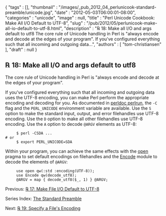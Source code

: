 {
   "tags" : [],
   "thumbnail" : "/images/_pub_2012_04_perlunicook-standard-preamble/unicode.jpg",
   "date" : "2012-05-03T06:00:01-08:00",
   "categories" : "unicode",
   "image" : null,
   "title" : "Perl Unicode Cookbook: Make All I/O Default to UTF-8",
   "slug" : "/pub/2012/05/perlunicook-make-all-io-default-to-utf-8.html",
   "description" : "℞ 18: Make all I/O and args default to utf8 The core rule of Unicode handling in Perl is \"always encode and decode at the edges of your program\". If you've configured everything such that all incoming and outgoing data...",
   "authors" : [
      "tom-christiansen"
   ],
   "draft" : null
}



℞ 18: Make all I/O and args default to utf8
-------------------------------------------

The core rule of Unicode handling in Perl is "always encode and decode at the edges of your program".

If you've configured everything such that all incoming and outgoing data uses the UTF-8 encoding, you can make Perl perform the appropriate encoding and decoding for you. As documented in [perldoc perlrun](http://perldoc.perl.org/perlrun.html), the `-C` flag and the `PERL_UNICODE` environment variable are available. Use the `S` option to make the standard input, output, and error filehandles use UTF-8 encoding. Use the `D` option to make all other filehandles use UTF-8 encoding. Use the `A` option to decode `@ARGV` elements as UTF-8:

         $ perl -CSDA ...
    # or
         $ export PERL_UNICODE=SDA

Within your program, you can achieve the same effects with the [open](http://perldoc.perl.org/open.html) pragma to set default encodings on filehandles and the [Encode](http://perldoc.perl.org/Encode.html) module to decode the elements of `@ARGV`:

         use open qw(:std :encoding(UTF-8));
         use Encode qw(decode_utf8);
         @ARGV = map { decode_utf8($_, 1) } @ARGV;

Previous: [℞ 17: Make File I/O Default to UTF-8](/pub/2012/05/perlunicook-make-file-io-default-to-utf-8.html)

Series Index: [The Standard Preamble](/pub/2012/04/perlunicook-standard-preamble.html)

Next: [℞ 19: Specify a File's Encoding](/pub/2012/05/perlunicook-specify-a-files-encoding.html)
